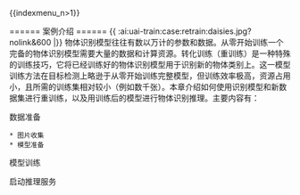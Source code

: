 {{indexmenu_n>1}}


====== 案例介绍 ======
{{ :ai:uai-train:case:retrain:daisies.jpg?nolink&600 |}}
物体识别模型往往有数以万计的参数和数据。从零开始训练一个完备的物体识别模型需要大量的数据和计算资源。转化训练（重训练）是一种特殊的训练技巧，它将已经训练好的物体识别模型用于识别新的物体类别上。这一模型训练方法在目标检测上略逊于从零开始训练完整模型，但训练效率极高，资源占用小，且所需的训练集相对较小（例如数千张）。本章介绍如何使用识别模型和新数据集进行重训练，以及用训练后的模型进行物体识别推理。主要内容有：

数据准备

	* 图片收集
	* 模型准备

模型训练

启动推理服务

